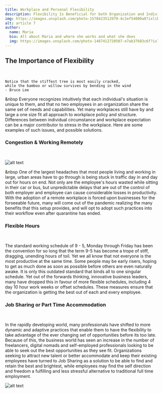 ```yaml
---
title: Workplace and Personal Flexibility
description: Flexibility Is Beneficial for both Organization and Individual
img: https://images.unsplash.com/photo-1578423512979-4c2ef54000a0?ixlib=rb-1.2.1&ixid=eyJhcHBfaWQiOjEyMDd9&auto=format&fit=crop&w=1351&q=80
alt: article 7
author: 
  name: Maria
  bio: All about Maria and where she works and what she does
  img: https://images.unsplash.com/photo-1487412720507-e7ab37603c6f?ixlib=rb-1.2.1&ixid=eyJhcHBfaWQiOjEyMDd9&auto=format&fit=crop&w=2551&q=80
---
```

## The Importance of Flexibility
</br>

    Notice that the stiffest tree is most easily cracked, 
    while the bamboo or willow survives by bending in the wind
    - Bruce Lee

&nbsp Everyone recognizes intuitively that each individual's situation is unique to them,
and that no two employees in an organization share the same set of needs and capabilities.
Yet many workplaces still have by and large a one size fit all approach to 
workplace policy and structure. Differences between individual circumstance and 
workplace expectation can be a major contributor to stress in the workplace. Here are
some examples of such issues, and possible solutions. 

### Congestion & Working Remotely

</br>

![alt text](https://images.unsplash.com/photo-1514861927474-6c45f72a226b?ixlib=rb-1.2.1&ixid=eyJhcHBfaWQiOjEyMDd9&auto=format&fit=crop&w=1350&q=80 "Traffic")

&nbsp One of the largest headaches that most people living and working in large, urban areas 
have to go through is being stuck in traffic day in and day out for hours on end. Not only
are the employee's hours wasted while sitting in their car or bus, but unpredictable delays
that are out of the control of both employer and employee can cause considerable losses in 
productivity. With the adoption of a remote workplace is forced upon businesses for the 
forseeable future, many will come out of the pandemic realizing the many benefits 
that this setup provides, and will opt to adopt such practices into their workflow
even after quarantine has ended.

### Flexible Hours
</br>

The standard working schedule of 9 - 5, Monday through Friday has been the convention for so long that
the term 9-5 has become a trope of stiff, dragging, unending hours of toil. Yet we all know that 
not everyone is the most productive at the same time. Some people may be early risers, hoping to
get as much done as soon as possible before others are even naturally awake. It is only
this outdated standard that binds all to one singular schedule. Yet out of 
the forwards thinking, innovative business leaders, many have dropped this in favour
of more flexible schedules, including 4 day 10 hour work weeks or offset schedules. 
These measures ensure that the organization is getting the best out of each and every employee.

### Job Sharing or Part Time Accommodation
</br>

In the rapidly developing world, many professionals have shifted to 
more dynamic and adaptive practices that enable them to have the flexibility to 
take advantage of the ever changing set of opportunities before its too late. 
Because of this, the business world has seen an increase in the number of 
freelancers, digital nomads and self-employed professionals looking to be able
to seek out the best opportunities as they see fit. Organizations seeking to
attract new talent or better accommodate and keep their existing employees have
turned to Job Sharing as a solution to be able to find and retain the best and brightest,
while employees may find the self direction and freedom a fulfilling and less stressful alternative
to traditional full time employment.

![alt text](https://images.unsplash.com/photo-1556761175-b413da4baf72?ixlib=rb-1.2.1&ixid=eyJhcHBfaWQiOjEyMDd9&auto=format&fit=crop&w=967&q=80 "Benefits of Job Sharing")
